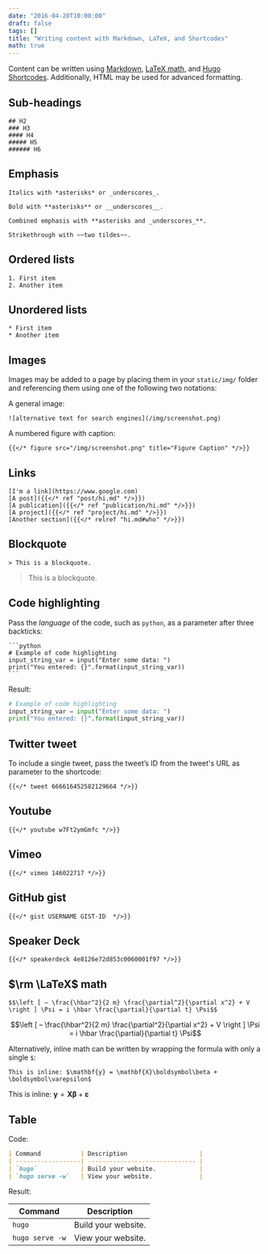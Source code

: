 ```yaml
---
date: "2016-04-20T10:00:00"
draft: false
tags: []
title: "Writing content with Markdown, LaTeX, and Shortcodes"
math: true
---
```


Content can be written using [Markdown](https://github.com/adam-p/markdown-here/wiki/Markdown-Cheatsheet), [LaTeX math](https://en.wikibooks.org/wiki/LaTeX/Mathematics), and [Hugo Shortcodes](http://gohugo.io/extras/shortcodes/). Additionally, HTML may be used for advanced formatting.

## Sub-headings

    ## H2
    ### H3
    #### H4
    ##### H5
    ###### H6

## Emphasis

    Italics with *asterisks* or _underscores_.

    Bold with **asterisks** or __underscores__.

    Combined emphasis with **asterisks and _underscores_**.

    Strikethrough with ~~two tildes~~.

## Ordered lists

    1. First item
    2. Another item

## Unordered lists

    * First item
    * Another item

## Images

Images may be added to a page by placing them in your `static/img/` folder and referencing them using one of the following two notations:

A general image:

    ![alternative text for search engines](/img/screenshot.png)

A numbered figure with caption:

    {{</* figure src="/img/screenshot.png" title="Figure Caption" */>}}

## Links

    [I'm a link](https://www.google.com)
    [A post]({{</* ref "post/hi.md" */>}})
    [A publication]({{</* ref "publication/hi.md" */>}})
    [A project]({{</* ref "project/hi.md" */>}})
    [Another section]({{</* relref "hi.md#who" */>}})

## Blockquote

    > This is a blockquote.

> This is a blockquote.

## Code highlighting

Pass the *language* of the code, such as `python`, as a parameter after three backticks:

    ```python
    # Example of code highlighting
    input_string_var = input("Enter some data: ")
    print("You entered: {}".format(input_string_var))
    ```
Result:

```python
# Example of code highlighting
input_string_var = input("Enter some data: ")
print("You entered: {}".format(input_string_var))
```

## Twitter tweet

To include a single tweet, pass the tweet’s ID from the tweet's URL as parameter to the shortcode:

    {{</* tweet 666616452582129664 */>}}

## Youtube

    {{</* youtube w7Ft2ymGmfc */>}}

## Vimeo

    {{</* vimeo 146022717 */>}}

## GitHub gist

    {{</* gist USERNAME GIST-ID  */>}}

## Speaker Deck

    {{</* speakerdeck 4e8126e72d853c0060001f97 */>}}

## $\rm \LaTeX$ math

```TeX
$$\left [ – \frac{\hbar^2}{2 m} \frac{\partial^2}{\partial x^2} + V \right ] \Psi = i \hbar \frac{\partial}{\partial t} \Psi$$
```

$$\left [ – \frac{\hbar^2}{2 m} \frac{\partial^2}{\partial x^2} + V \right ] \Psi = i \hbar \frac{\partial}{\partial t} \Psi$$

Alternatively, inline math can be written by wrapping the formula with only a single `$`:

    This is inline: $\mathbf{y} = \mathbf{X}\boldsymbol\beta + \boldsymbol\varepsilon$

This is inline: $\mathbf{y} = \mathbf{X}\boldsymbol\beta + \boldsymbol\varepsilon$

## Table

Code:

```Markdown
| Command           | Description                    |
| ------------------| ------------------------------ |
| `hugo`            | Build your website.            |
| `hugo serve -w`   | View your website.             |
```

Result:

| Command           | Description                    |
| ------------------| ------------------------------ |
| `hugo`            | Build your website.            |
| `hugo serve -w`   | View your website.             |
